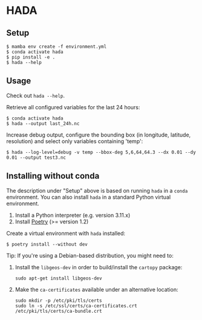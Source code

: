 # HADA

## Setup

```
$ mamba env create -f environment.yml
$ conda activate hada
$ pip install -e .
$ hada --help
```

## Usage

Check out `hada --help`.

Retrieve all configured variables for the last 24 hours:

```
$ conda activate hada
$ hada --output last_24h.nc
```

Increase debug output, configure the bounding box (in longitude, latitude, resolution)
and select only variables containing 'temp':

```
$ hada --log-level=debug -v temp --bbox-deg 5,6,64,64.3 --dx 0.01 --dy 0.01 --output test3.nc
```

## Installing without conda

The description under "Setup" above is based on running `hada` in a `conda` environment.
You can also install `hada` in a standard Python virtual environment.

1. Install a Python interpreter (e.g. version 3.11.x)
1. Install [Poetry](https://python-poetry.org/docs/#installation) (>= version 1.2)

Create a virtual environment with `hada` installed:

```
$ poetry install --without dev
```

Tip: If you're using a Debian-based distribution, you might need to:

1. Install the `libgeos-dev` in order to build/install the `cartopy` package:
   ```
   sudo apt-get install libgeos-dev
   ```
1. Make the `ca-certificates` available under an alternative location:
   ```
   sudo mkdir -p /etc/pki/tls/certs
   sudo ln -s /etc/ssl/certs/ca-certificates.crt /etc/pki/tls/certs/ca-bundle.crt
   ```
